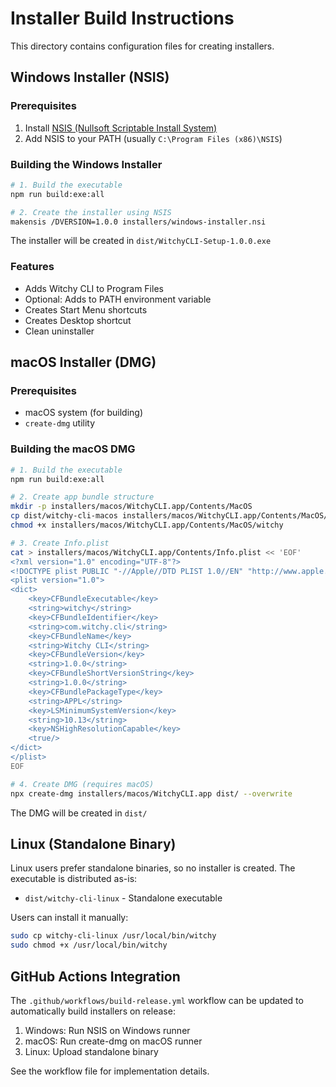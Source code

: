 # Installer Build Instructions

This directory contains configuration files for creating installers.

## Windows Installer (NSIS)

### Prerequisites

1. Install [NSIS (Nullsoft Scriptable Install System)](https://nsis.sourceforge.io/Download)
2. Add NSIS to your PATH (usually `C:\Program Files (x86)\NSIS`)

### Building the Windows Installer

```bash
# 1. Build the executable
npm run build:exe:all

# 2. Create the installer using NSIS
makensis /DVERSION=1.0.0 installers/windows-installer.nsi
```

The installer will be created in `dist/WitchyCLI-Setup-1.0.0.exe`

### Features

- Adds Witchy CLI to Program Files
- Optional: Adds to PATH environment variable
- Creates Start Menu shortcuts
- Creates Desktop shortcut
- Clean uninstaller

## macOS Installer (DMG)

### Prerequisites

- macOS system (for building)
- `create-dmg` utility

### Building the macOS DMG

```bash
# 1. Build the executable
npm run build:exe:all

# 2. Create app bundle structure
mkdir -p installers/macos/WitchyCLI.app/Contents/MacOS
cp dist/witchy-cli-macos installers/macos/WitchyCLI.app/Contents/MacOS/witchy
chmod +x installers/macos/WitchyCLI.app/Contents/MacOS/witchy

# 3. Create Info.plist
cat > installers/macos/WitchyCLI.app/Contents/Info.plist << 'EOF'
<?xml version="1.0" encoding="UTF-8"?>
<!DOCTYPE plist PUBLIC "-//Apple//DTD PLIST 1.0//EN" "http://www.apple.com/DTDs/PropertyList-1.0.dtd">
<plist version="1.0">
<dict>
    <key>CFBundleExecutable</key>
    <string>witchy</string>
    <key>CFBundleIdentifier</key>
    <string>com.witchy.cli</string>
    <key>CFBundleName</key>
    <string>Witchy CLI</string>
    <key>CFBundleVersion</key>
    <string>1.0.0</string>
    <key>CFBundleShortVersionString</key>
    <string>1.0.0</string>
    <key>CFBundlePackageType</key>
    <string>APPL</string>
    <key>LSMinimumSystemVersion</key>
    <string>10.13</string>
    <key>NSHighResolutionCapable</key>
    <true/>
</dict>
</plist>
EOF

# 4. Create DMG (requires macOS)
npx create-dmg installers/macos/WitchyCLI.app dist/ --overwrite
```

The DMG will be created in `dist/`

## Linux (Standalone Binary)

Linux users prefer standalone binaries, so no installer is created. The executable is distributed as-is:

- `dist/witchy-cli-linux` - Standalone executable

Users can install it manually:

```bash
sudo cp witchy-cli-linux /usr/local/bin/witchy
sudo chmod +x /usr/local/bin/witchy
```

## GitHub Actions Integration

The `.github/workflows/build-release.yml` workflow can be updated to automatically build installers on release:

1. Windows: Run NSIS on Windows runner
2. macOS: Run create-dmg on macOS runner
3. Linux: Upload standalone binary

See the workflow file for implementation details.
